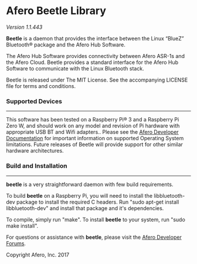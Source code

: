 Afero Beetle Library
====================

*Version 1.1.443*

**Beetle** is a daemon that provides the interface between the Linux “BlueZ” Bluetooth® package and the Afero Hub Software.

The Afero Hub Software provides connectivity between Afero ASR-1s and the Afero Cloud. Beetle provides a standard interface for the Afero Hub Software to communicate with the Linux Bluetooth stack.

Beetle is released under The MIT License. See the accompanying LICENSE file for terms and conditions.

### Supported Devices
---------------------

This software has been tested on a Raspberry Pi® 3 and a Raspberry Pi Zero W, and should work on any model and revision of Pi 
hardware with appropriate USB BT and Wifi adapters.. Please see the [Afero Developer Documentation][link1] for important
information on supported Operating System limitations. Future releases of Beetle will provide support for other similar
hardware architectures.

### Build and Installation
--------------------------

**beetle** is a very straightforward daemon with few build requirements.

To build **beetle** on a Raspberry Pi, you will need to install the libbluetooth-dev package to install the required C headers. Run "sudo apt-get install libbluetooth-dev" and install that package and it's dependencies.

To compile, simply run "make". To install **beetle** to your system, run "sudo make install".

For questions or assistance with **beetle**, please visit the [Afero Developer Forums][link2].

Copyright Afero, Inc. 2017

[link1]: https://developer.afero.io/docs/en/?target=StandaloneHub.htm†
[link2]: https://forum.afero.io/
